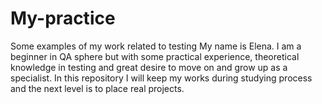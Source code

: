 # My-practice
Some examples of my work related to testing
My name is Elena. I am a beginner in QA sphere but with some practical experience, theoretical knowledge in testing and great desire to move on and grow up as a specialist. In this repository I will keep my works during studying process and the next level is to place real projects.
